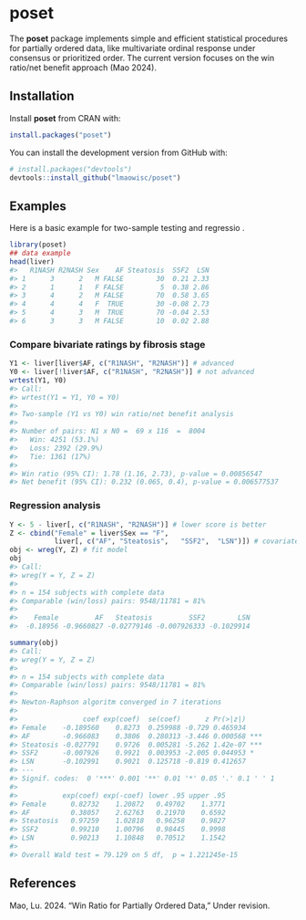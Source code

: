 
<!-- README.md is generated from README.Rmd. Please edit that file -->

# poset

The **poset** package implements simple and efficient statistical
procedures for partially ordered data, like multivariate ordinal
response under consensus or prioritized order. The current version
focuses on the win ratio/net benefit approach (Mao 2024).

## Installation

Install **poset** from CRAN with:

``` r
install.packages("poset")
```

You can install the development version from GitHub with:

``` r
# install.packages("devtools")
devtools::install_github("lmaowisc/poset")
```

## Examples

Here is a basic example for two-sample testing and regressio .

``` r
library(poset)
## data example
head(liver)
#>   R1NASH R2NASH Sex    AF Steatosis  SSF2  LSN
#> 1      3      2   M FALSE        30  0.21 2.33
#> 2      1      1   F FALSE         5  0.38 2.86
#> 3      4      2   M FALSE        70  0.58 3.65
#> 4      4      4   F  TRUE        30 -0.08 2.73
#> 5      4      3   M  TRUE        70 -0.04 2.53
#> 6      3      3   M FALSE        10  0.02 2.88
```

### Compare bivariate ratings by fibrosis stage

``` r
Y1 <- liver[liver$AF, c("R1NASH", "R2NASH")] # advanced
Y0 <- liver[!liver$AF, c("R1NASH", "R2NASH")] # not advanced
wrtest(Y1, Y0)
#> Call:
#> wrtest(Y1 = Y1, Y0 = Y0)
#> 
#> Two-sample (Y1 vs Y0) win ratio/net benefit analysis
#> 
#> Number of pairs: N1 x N0 =  69 x 116  =  8004 
#>   Win: 4251 (53.1%)
#>   Loss: 2392 (29.9%)
#>   Tie: 1361 (17%)
#> 
#> Win ratio (95% CI): 1.78 (1.16, 2.73), p-value = 0.00856547
#> Net benefit (95% CI): 0.232 (0.065, 0.4), p-value = 0.006577537
```

### Regression analysis

``` r
Y <- 5 - liver[, c("R1NASH", "R2NASH")] # lower score is better
Z <- cbind("Female" = liver$Sex == "F",
           liver[, c("AF", "Steatosis",   "SSF2",  "LSN")]) # covariates
obj <- wreg(Y, Z) # fit model
obj
#> Call:
#> wreg(Y = Y, Z = Z)
#> 
#> n = 154 subjects with complete data
#> Comparable (win/loss) pairs: 9548/11781 = 81%
#> 
#>    Female         AF   Steatosis         SSF2        LSN
#>  -0.18956 -0.9660827 -0.02779146 -0.007926333 -0.1029914
```

``` r
summary(obj)
#> Call:
#> wreg(Y = Y, Z = Z)
#> 
#> n = 154 subjects with complete data
#> Comparable (win/loss) pairs: 9548/11781 = 81%
#> 
#> Newton-Raphson algoritm converged in 7 iterations
#> 
#>                coef exp(coef)  se(coef)      z Pr(>|z|)    
#> Female    -0.189560    0.8273  0.259988 -0.729 0.465934    
#> AF        -0.966083    0.3806  0.280313 -3.446 0.000568 ***
#> Steatosis -0.027791    0.9726  0.005281 -5.262 1.42e-07 ***
#> SSF2      -0.007926    0.9921  0.003953 -2.005 0.044953 *  
#> LSN       -0.102991    0.9021  0.125718 -0.819 0.412657    
#> ---
#> Signif. codes:  0 '***' 0.001 '**' 0.01 '*' 0.05 '.' 0.1 ' ' 1
#> 
#>           exp(coef) exp(-coef) lower .95 upper .95
#> Female      0.82732    1.20872   0.49702    1.3771
#> AF          0.38057    2.62763   0.21970    0.6592
#> Steatosis   0.97259    1.02818   0.96258    0.9827
#> SSF2        0.99210    1.00796   0.98445    0.9998
#> LSN         0.90213    1.10848   0.70512    1.1542
#> 
#> Overall Wald test = 79.129 on 5 df,  p = 1.221245e-15
```

## References

<div id="refs" class="references csl-bib-body hanging-indent"
entry-spacing="0">

<div id="ref-mao2024" class="csl-entry">

Mao, Lu. 2024. “Win Ratio for Partially Ordered Data,” Under revision.

</div>

</div>
